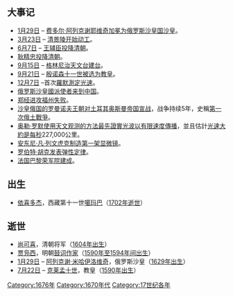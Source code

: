 ## 大事记

  - [1月29日](../Page/1月29日.md "wikilink") –
    [费多尔·阿列克谢耶维奇加冕为](../Page/费奥多尔·阿列克谢耶维奇.md "wikilink")[俄罗斯沙皇国](../Page/俄罗斯沙皇国.md "wikilink")[沙皇](../Page/沙皇.md "wikilink")。
  - [3月23日](../Page/3月23日.md "wikilink") –
    [清景陵开始动工](../Page/清景陵.md "wikilink")。
  - [6月7日](../Page/6月7日.md "wikilink") –
    [王辅臣投降清朝](../Page/王辅臣.md "wikilink")。
  - [耿精忠投降清朝](../Page/耿精忠.md "wikilink")。
  - [9月15日](../Page/9月15日.md "wikilink") –
    [格林尼治天文台建台](../Page/格林尼治天文台.md "wikilink")。
  - [9月21日](../Page/9月21日.md "wikilink") –
    [殷诺森十一世被选为](../Page/殷诺森十一世.md "wikilink")[教皇](../Page/教宗.md "wikilink")。
  - [12月7日](../Page/12月7日.md "wikilink")
    –首次[羅默測定光速](../Page/羅默測定光速.md "wikilink")。
  - [俄罗斯沙皇國派使者来到](../Page/俄罗斯沙皇國.md "wikilink")[中国](../Page/中国.md "wikilink")。
  - [郑经进攻](../Page/鄭經.md "wikilink")[福州失败](../Page/福州市.md "wikilink")。
  - [沙皇俄国的](../Page/沙皇俄国_\(王国时期\).md "wikilink")[罗曼诺夫王朝对](../Page/罗曼诺夫王朝.md "wikilink")[土耳其奥斯曼帝国宣战](../Page/奥斯曼帝国.md "wikilink")，战争持续5年，史稱[第一次俄土戰爭](../Page/俄土戰爭_\(1676年-1681年\).md "wikilink")。
  - [奥勒·罗默使用天文观测的方法最先](../Page/奥勒·罗默.md "wikilink")[證實光波以有限速度傳播](../Page/羅默測定光速.md "wikilink")，並且估計[光速大約是每秒](../Page/光速.md "wikilink")227,000公里。
  - [安东尼·凡·列文虎克制造第一架](../Page/安東尼·凡·雷文霍克.md "wikilink")[显微镜](../Page/顯微鏡.md "wikilink")。
  - [罗伯特·胡克发表](../Page/罗伯特·胡克.md "wikilink")[弹性定律](../Page/弹性定律.md "wikilink")。
  - [法国](../Page/法国.md "wikilink")[巴黎](../Page/巴黎.md "wikilink")[荣军院建成](../Page/荣军院.md "wikilink")。

## 出生

  - [依喜多杰](../Page/第十一世噶玛巴·耶谢多杰.md "wikilink")，西藏第十一世[噶玛巴](../Page/噶玛巴.md "wikilink")（[1702年逝世](../Page/1702年.md "wikilink")）

## 逝世

  - [尚可喜](../Page/尚可喜.md "wikilink")，清朝将军（[1604年出生](../Page/1604年.md "wikilink")）
  - [贾凫西](../Page/贾凫西.md "wikilink")，明朝[鼓词作家](../Page/鼓词.md "wikilink")（[1590年至](../Page/1590年.md "wikilink")[1594年间出生](../Page/1594年.md "wikilink")）
  - [1月29日](../Page/1月29日.md "wikilink") –
    [阿列克谢·米哈伊洛维奇](../Page/阿列克谢·米哈伊洛维奇.md "wikilink")，俄罗斯沙皇（[1629年出生](../Page/1629年.md "wikilink")）
  - [7月22日](../Page/7月22日.md "wikilink") –
    [克莱孟十世](../Page/克莱孟十世.md "wikilink")，教皇（[1590年出生](../Page/1590年.md "wikilink")）

[Category:1676年](https://zh.wikipedia.org/wiki/Category:1676年 "wikilink")
[Category:1670年代](https://zh.wikipedia.org/wiki/Category:1670年代 "wikilink")
[Category:17世纪各年](https://zh.wikipedia.org/wiki/Category:17世纪各年 "wikilink")